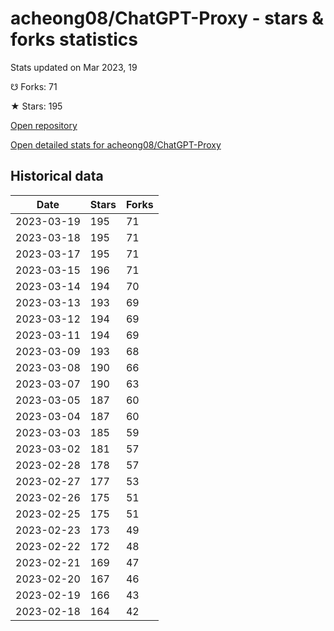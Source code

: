 # acheong08/ChatGPT-Proxy - stars & forks statistics

Stats updated on Mar 2023, 19

☋ Forks: 71

★ Stars: 195

[Open repository](https://github.com/acheong08/ChatGPT-Proxy)

[Open detailed stats for acheong08/ChatGPT-Proxy](https://reviewgithub.com/rep/acheong08/ChatGPT-Proxy)

## Historical data
| Date | Stars | Forks |
|------|-------|-------|
| 2023-03-19 | 195 | 71 | 
| 2023-03-18 | 195 | 71 | 
| 2023-03-17 | 195 | 71 | 
| 2023-03-15 | 196 | 71 | 
| 2023-03-14 | 194 | 70 | 
| 2023-03-13 | 193 | 69 | 
| 2023-03-12 | 194 | 69 | 
| 2023-03-11 | 194 | 69 | 
| 2023-03-09 | 193 | 68 | 
| 2023-03-08 | 190 | 66 | 
| 2023-03-07 | 190 | 63 | 
| 2023-03-05 | 187 | 60 | 
| 2023-03-04 | 187 | 60 | 
| 2023-03-03 | 185 | 59 | 
| 2023-03-02 | 181 | 57 | 
| 2023-02-28 | 178 | 57 | 
| 2023-02-27 | 177 | 53 | 
| 2023-02-26 | 175 | 51 | 
| 2023-02-25 | 175 | 51 | 
| 2023-02-23 | 173 | 49 | 
| 2023-02-22 | 172 | 48 | 
| 2023-02-21 | 169 | 47 | 
| 2023-02-20 | 167 | 46 | 
| 2023-02-19 | 166 | 43 | 
| 2023-02-18 | 164 | 42 | 

